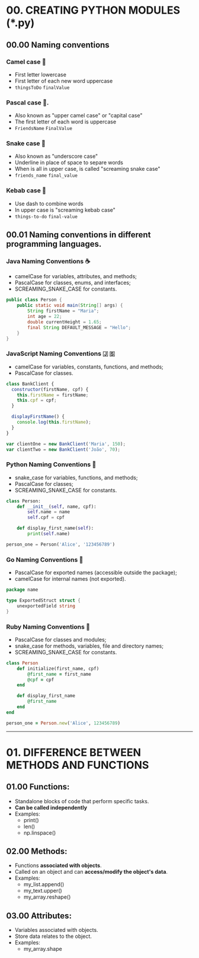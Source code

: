 # 00. CREATING PYTHON MODULES (\*.py)

## 00.00 Naming conventions

### Camel case 🐪

- First letter lowercase
- First letter of each new word uppercase
- `thingsToDo` `finalValue`

### Pascal case 🦎.

- Also known as "upper camel case" or "capital case"
- The first letter of each word is uppercase
- `FriendsName` `FinalValue`

### Snake case 🐍

- Also known as "underscore case"
- Underline in place of space to separe words
- When is all in upper case, is called "screaming snake case"
- `friends_name` `final_value`

### Kebab case 🌯

- Use dash to combine words
- In upper case is "screaming kebab case"
- `things-to-do` `final-value`

## 00.01 Naming conventions in different programming languages.

### Java Naming Conventions ☕

- camelCase for variables, attributes, and methods;
- PascalCase for classes, enums, and interfaces;
- SCREAMING_SNAKE_CASE for constants.

```java
public class Person {
    public static void main(String[] args) {
        String firstName = "Maria";
        int age = 22;
        double currentHeight = 1.65;
        final String DEFAULT_MESSAGE = "Hello";
    }
}
```

### JavaScript Naming Conventions 🇯 🇸

- camelCase for variables, constants, functions, and methods;
- PascalCase for classes.

```javascript
class BankClient {
  constructor(firstName, cpf) {
    this.firstName = firstName;
    this.cpf = cpf;
  }

  displayFirstName() {
    console.log(this.firstName);
  }
}

var clientOne = new BankClient('Maria', 150);
var clientTwo = new BankClient('João', 70);
```

### Python Naming Conventions 🐍

- snake_case for variables, functions, and methods;
- PascalCase for classes;
- SCREAMING_SNAKE_CASE for constants.

```python
class Person:
    def __init__(self, name, cpf):
        self.name = name
        self.cpf = cpf

    def display_first_name(self):
        print(self.name)

person_one = Person('Alice', '123456789')
```

### Go Naming Conventions 🔷

- PascalCase for exported names (accessible outside the package);
- camelCase for internal names (not exported).

```go
package name

type ExportedStruct struct {
    unexportedField string
}
```

### Ruby Naming Conventions 🔻

- PascalCase for classes and modules;
- snake_case for methods, variables, file and directory names;
- SCREAMING_SNAKE_CASE for constants.

```ruby
class Person
    def initialize(first_name, cpf)
        @first_name = first_name
        @cpf = cpf
    end

    def display_first_name
        @first_name
    end
end

person_one = Person.new('Alice', 123456789)
```

---

# 01. DIFFERENCE BETWEEN METHODS AND FUNCTIONS

## 01.00 Functions:

- Standalone blocks of code that perform specific tasks.
- **Can be called independently**
- Examples:
  - print()
  - len()
  - np.linspace()

## 02.00 Methods:

- Functions **associated with objects**.
- Called on an object and can **access/modify the object's data**.
- Examples:
  - my_list.append()
  - my_text.upper()
  - my_array.reshape()

## 03.00 Attributes:

- Variables associated with objects.
- Store data relates to the object.
- Examples:
  - my_array.shape
